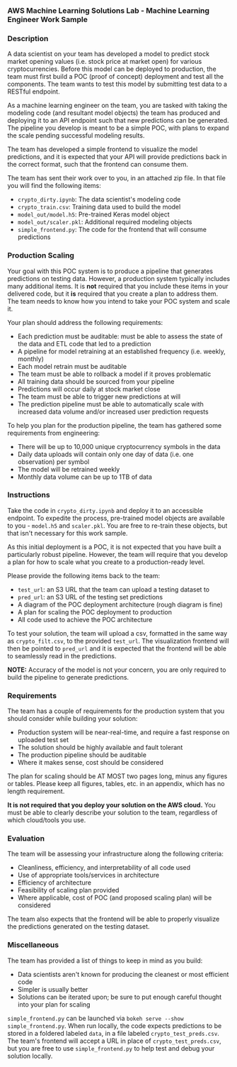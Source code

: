 ### AWS Machine Learning Solutions Lab - Machine Learning Engineer Work Sample ####

### Description ###

A data scientist on your team has developed a model to predict stock market opening values (i.e. stock
price at market open) for various cryptocurrencies. Before this model can be deployed to production, the team
must first build a POC (proof of concept) deployment and test all the components. The team wants to test this 
model by submitting test data to a RESTful endpoint. 

As a machine learning engineer on the team, you are tasked with taking the modeling code (and resultant 
model objects) the team has produced and deploying it to an API endpoint such that new predictions 
can be generated. The pipeline you develop is meant to be a simple POC, with plans to expand the scale pending
successful modeling results. 

The team has developed a simple frontend to visualize the model predictions, and it is expected that your 
API will provide predictions back in the correct format, such that the frontend can consume them.

The team has sent their work over to you, in an attached zip file. In that file you will find the following 
items:

- `crypto_dirty.ipynb`: The data scientist's modeling code
- `crypto_train.csv`: Training data used to build the model
- `model_out/model.h5`: Pre-trained Keras model object
- `model_out/scaler.pkl`: Additional required modeling objects
- `simple_frontend.py`: The code for the frontend that will consume predictions

### Production Scaling ###

Your goal with this POC system is to produce a pipeline that generates predictions on testing data. However,
a production system typically includes many additional items. It is **not** required that you include these items 
in your delivered code, but it **is** required that you create a plan to address them. The team needs to know
how you intend to take your POC system and scale it. 

Your plan should address the following requirements:

- Each prediction must be auditable: must be able to assess the state of the data and ETL code that led to a prediction
- A pipeline for model retraining at an established frequency (i.e. weekly, monthly)
- Each model retrain must be auditable
- The team must be able to rollback a model if it proves problematic
- All training data should be sourced from your pipeline
- Predictions will occur daily at stock market close
- The team must be able to trigger new predictions at will
- The prediction pipeline must be able to automatically scale with increased data volume and/or increased user 
prediction requests

To help you plan for the production pipeline, the team has gathered some requirements from engineering:

- There will be up to 10,000 unique cryptocurrency symbols in the data
- Daily data uploads will contain only one day of data (i.e. one observation) per symbol
- The model will be retrained weekly
- Monthly data volume can be up to 1TB of data

### Instructions ###

Take the code in `crypto_dirty.ipynb` and deploy it to an accessible endpoint. To expedite the process, pre-trained
model objects are available to you - `model.h5` and `scaler.pkl`. You are free to re-train these objects, but that
isn't necessary for this work sample. 

As this initial deployment is a POC, it is not expected that you have built a particularly robust pipeline. However, 
the team will require that you develop a plan for how to scale what you create to a production-ready level.

Please provide the following items back to the team:

- `test_url`: an S3 URL that the team can upload a testing dataset to
- `pred_url`: an S3 URL of the testing set predictions
- A diagram of the POC deployment architecture (rough diagram is fine)
- A plan for scaling the POC deployment to production 
- All code used to achieve the POC architecture 

To test your solution, the team will upload a csv, formatted in the same way as `crypto_filt.csv`, to
the provided `test_url`. The visualization frontend will then be pointed to `pred_url` and it is expected
that the frontend will be able to seamlessly read in the predictions. 

**NOTE:** Accuracy of the model is not your concern, you are only required to build the pipeline to 
generate predictions.

### Requirements ###

The team has a couple of requirements for the production system that you should consider while building your
solution:

- Production system will be near-real-time, and require a fast response on uploaded test set
- The solution should be highly available and fault tolerant
- The production pipeline should be auditable
- Where it makes sense, cost should be considered

The plan for scaling should be AT MOST two pages long, minus any figures or tables. Please keep all figures, tables, 
etc. in an appendix, which has no length requirement.

**It is not required that you deploy your solution on the AWS cloud.** You must be able to clearly describe your solution
to the team, regardless of which cloud/tools you use.

### Evaluation ###

The team will be assessing your infrastructure along the following criteria:

- Cleanliness, efficiency, and interpretability of all code used
- Use of appropriate tools/services in architecture
- Efficiency of architecture
- Feasibility of scaling plan provided
- Where applicable, cost of POC (and proposed scaling plan) will be considered

The team also expects that the frontend will be able to properly visualize the predictions generated on
the testing dataset.

### Miscellaneous ###

The team has provided a list of things to keep in mind as you build:

- Data scientists aren't known for producing the cleanest or most efficient code
- Simpler is usually better
- Solutions can be iterated upon; be sure to put enough careful thought into your plan for scaling

`simple_frontend.py` can be launched via `bokeh serve --show simple_frontend.py`. When run locally, the code 
expects predictions to be stored in a foldered labeled `data`, in a file labeled `crypto_test_preds.csv`. 
The team's frontend will accept a URL in place of `crypto_test_preds.csv`, but you are free to use 
`simple_frontend.py` to help test and debug your solution locally.
